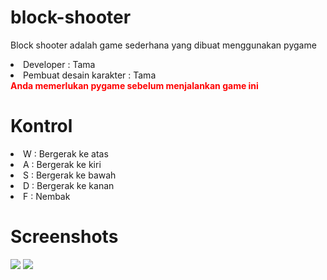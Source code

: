 # block-shooter
Block shooter adalah game sederhana yang dibuat menggunakan pygame

<li> Developer : Tama </li>
<li> Pembuat desain karakter : Tama </li>
<b style="color:red"> Anda memerlukan pygame sebelum menjalankan game ini </b>

# Kontrol
<li> W : Bergerak ke atas </li>
<li> A : Bergerak ke kiri </li>
<li> S : Bergerak ke bawah </li>
<li> D : Bergerak ke kanan </li>
<li> F : Nembak </li>

# Screenshots
<img src="https://tamaa019.github.io/Screenshot_1.png">
<img src="https://tamaa019.github.io/Screenshot_2.png">
